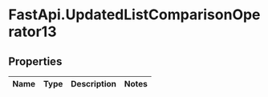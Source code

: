 # FastApi.UpdatedListComparisonOperator13

## Properties
Name | Type | Description | Notes
------------ | ------------- | ------------- | -------------
